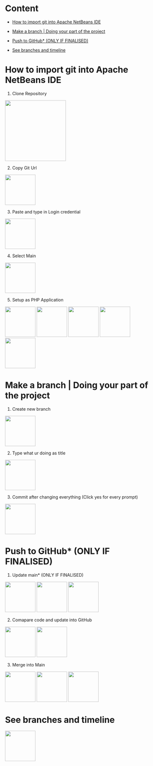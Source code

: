 # Content

* [How to import git into Apache NetBeans IDE](#how-to-import-git-into-apache-netbeans-ide)

* [Make a branch | Doing your part of the project](#make-a-branch--doing-your-part-of-the-project)

* [Push to GitHub* (ONLY IF FINALISED)](#push-to-github-only-if-finalised)

* [See branches and timeline](#see-branches-and-timeline)

# How to import git into Apache NetBeans IDE

1. Clone Repository

<img src="https://user-images.githubusercontent.com/75482397/127874497-35fc195e-376a-4160-b33c-bfe7eb6b392a.png" width="200">

2. Copy Git Url

<img src="https://user-images.githubusercontent.com/75482397/127874945-273d5b19-3525-4673-9fa2-078a13b3ce5e.png" width="100" height="100">

3. Paste and type in Login credential

<img src="https://user-images.githubusercontent.com/75482397/127875453-61241dff-6b02-46da-8e62-ab5291ed8953.png" width="100" height="100">

4. Select Main

<img src="https://user-images.githubusercontent.com/75482397/127875550-b0ab50d5-b8fd-4d53-8ffe-92b455c8188c.png" width="100" height="100">

5. Setup as PHP Application

<img src="https://user-images.githubusercontent.com/75482397/127876329-eaf73b68-7c31-43a4-a703-f52234b8ae4e.png" width="100" height="100">
<img src="https://user-images.githubusercontent.com/75482397/127876350-0958a648-024b-41db-85a5-9c44a8fbd981.png" width="100" height="100">
<img src="https://user-images.githubusercontent.com/75482397/127876421-ed91024b-7ab5-4d9d-af9c-2b44995f4323.png" width="100" height="100">
<img src="https://user-images.githubusercontent.com/75482397/127876462-925a61e0-00bb-4ffe-aae2-295dd0a7eef7.png" width="100" height="100">
<img src="https://user-images.githubusercontent.com/75482397/127876515-23a61969-be7b-44eb-ad69-ffad2352009a.png" width="100" height="100">

# Make a branch | Doing your part of the project

1. Create new branch

<img src="https://user-images.githubusercontent.com/75482397/127877184-f3eda4c2-4f8f-4b1f-a445-c814be166d8d.png" width="100" height="100">

2. Type what ur doing as title

<img src="https://user-images.githubusercontent.com/75482397/127877662-f2604409-0e6a-469c-a72f-18cf41721578.png" width="100" height="100">

3. Commit after changing everything (Click yes for every prompt)

<img src="https://user-images.githubusercontent.com/75482397/127878016-c30ebb3d-afdd-43b8-b69d-d72c9b1ae4cf.png" width="100" height="100">

# Push to GitHub* (ONLY IF FINALISED)

1. Update main* (ONLY IF FINALISED)

<img src="https://user-images.githubusercontent.com/75482397/127878199-b6969a10-ba77-495d-8a01-41135b8f1563.png" width="100" height="100">
<img src="https://user-images.githubusercontent.com/75482397/127878310-27388935-d351-4132-a903-284fb5841a95.png" width="100" height="100">
<img src="https://user-images.githubusercontent.com/75482397/127878533-5fe73ece-5eeb-452d-ae21-0c9b7aa92bcc.png" width="100" height="100">

2. Comapare code and update into GitHub

<img src="https://user-images.githubusercontent.com/75482397/127878738-f13defa0-e710-4aea-a7a5-bcd600c22ba6.png" width="100" height="100">
<img src="https://user-images.githubusercontent.com/75482397/127879262-09c074d8-d36f-4d64-9824-cda9275632e8.png" width="100" height="100">

3. Merge into Main

<img src="https://user-images.githubusercontent.com/75482397/127879457-bc497d85-090d-403f-bb31-475c27455ed1.png" width="100" height="100">
<img src="https://user-images.githubusercontent.com/75482397/127879517-7f750632-7e6b-449f-a2cf-2371ea947cb5.png" width="100" height="100">
<img src="https://user-images.githubusercontent.com/75482397/127879579-00994c36-bae0-4aba-98f3-f18c3084134b.png" width="100" height="100">

# See branches and timeline

<img src="https://user-images.githubusercontent.com/75482397/127879874-ff9f51d2-4e2c-40b2-aee6-78f07c5ac469.png" width="100" height="100">
